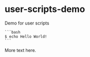 # user-scripts-demo
Demo for user scripts

    ```bash
    $ echo Hello World!
    ```

More text here.
